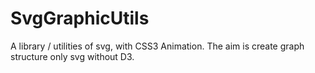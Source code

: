 # SvgGraphicUtils
A library / utilities of svg, with CSS3 Animation. The aim is create graph structure only svg without D3.
